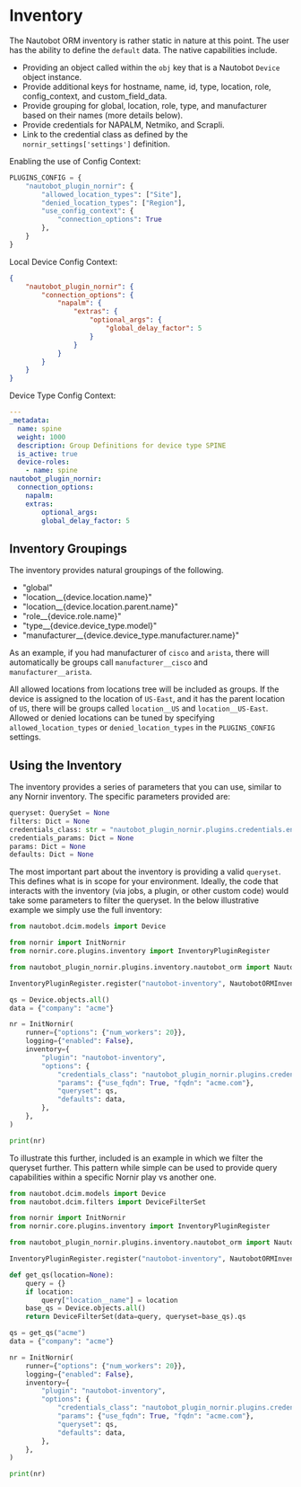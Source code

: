 
# Inventory

The Nautobot ORM inventory is rather static in nature at this point. The user has the ability to define the `default` data. The native capabilities include.

* Providing an object called within the `obj` key that is a Nautobot `Device` object instance.
* Provide additional keys for hostname, name, id, type, location, role, config_context, and custom_field_data.
* Provide grouping for global, location, role, type, and manufacturer based on their names (more details below).
* Provide credentials for NAPALM, Netmiko, and Scrapli.
* Link to the credential class as defined by the `nornir_settings['settings']` definition.

Enabling the use of Config Context:

```python
PLUGINS_CONFIG = {
    "nautobot_plugin_nornir": {
        "allowed_location_types": ["Site"],
        "denied_location_types": ["Region"],
        "use_config_context": {
            "connection_options": True
        },
    }
}
```

Local Device Config Context:

```json
{
    "nautobot_plugin_nornir": {
        "connection_options": {
            "napalm": {
                "extras": {
                    "optional_args": {
                        "global_delay_factor": 5
                    }
                }
            }
        }
    }
}
```
  
Device Type Config Context:
```yaml
---
_metadata:
  name: spine
  weight: 1000
  description: Group Definitions for device type SPINE
  is_active: true
  device-roles:
    - name: spine
nautobot_plugin_nornir:
  connection_options:
    napalm:
    extras:
        optional_args:
        global_delay_factor: 5
```

## Inventory Groupings

The inventory provides natural groupings of the following.

* "global"
* "location__{device.location.name}"
* "location__{device.location.parent.name}"
* "role__{device.role.name}"
* "type__{device.device_type.model}"
* "manufacturer__{device.device_type.manufacturer.name}"

As an example, if you had manufacturer of `cisco` and `arista`, there will automatically be groups call `manufacturer__cisco` and `manufacturer__arista`.

All allowed locations from locations tree will be included as groups. If the device is assigned to the location of `US-East`, and it has the parent location of `US`, there will be groups called `location__US` and `location__US-East`. Allowed or denied locations can be tuned by specifying `allowed_location_types` or `denied_location_types` in the `PLUGINS_CONFIG` settings.

## Using the Inventory

The inventory provides a series of parameters that you can use, similar to any Nornir inventory. The specific parameters provided are:

```python
queryset: QuerySet = None
filters: Dict = None
credentials_class: str = "nautobot_plugin_nornir.plugins.credentials.env_vars.CredentialsEnvVars"
credentials_params: Dict = None
params: Dict = None
defaults: Dict = None
```

The most important part about the inventory is providing a valid `queryset`. This defines what is in scope for your environment. Ideally, the code that interacts with the inventory (via jobs, a plugin, or other custom code) would take some parameters to filter the queryset. In the below illustrative example we simply use the full inventory:

```python
from nautobot.dcim.models import Device

from nornir import InitNornir
from nornir.core.plugins.inventory import InventoryPluginRegister

from nautobot_plugin_nornir.plugins.inventory.nautobot_orm import NautobotORMInventory

InventoryPluginRegister.register("nautobot-inventory", NautobotORMInventory)

qs = Device.objects.all()
data = {"company": "acme"}

nr = InitNornir(
    runner={"options": {"num_workers": 20}},
    logging={"enabled": False},
    inventory={
        "plugin": "nautobot-inventory",
        "options": {
            "credentials_class": "nautobot_plugin_nornir.plugins.credentials.env_vars.CredentialsEnvVars",
            "params": {"use_fqdn": True, "fqdn": "acme.com"},
            "queryset": qs,
            "defaults": data,
        },
    },
)

print(nr)
```

To illustrate this further, included is an example in which we filter the queryset further. This pattern while simple can be used to provide query capabilities within a specific Nornir play vs another one.

```python
from nautobot.dcim.models import Device
from nautobot.dcim.filters import DeviceFilterSet

from nornir import InitNornir
from nornir.core.plugins.inventory import InventoryPluginRegister

from nautobot_plugin_nornir.plugins.inventory.nautobot_orm import NautobotORMInventory

InventoryPluginRegister.register("nautobot-inventory", NautobotORMInventory)

def get_qs(location=None):
    query = {}
    if location:
        query["location__name"] = location
    base_qs = Device.objects.all()
    return DeviceFilterSet(data=query, queryset=base_qs).qs

qs = get_qs("acme")
data = {"company": "acme"}

nr = InitNornir(
    runner={"options": {"num_workers": 20}},
    logging={"enabled": False},
    inventory={
        "plugin": "nautobot-inventory",
        "options": {
            "credentials_class": "nautobot_plugin_nornir.plugins.credentials.env_vars.CredentialsEnvVars",
            "params": {"use_fqdn": True, "fqdn": "acme.com"},
            "queryset": qs,
            "defaults": data,
        },
    },
)

print(nr)
```

